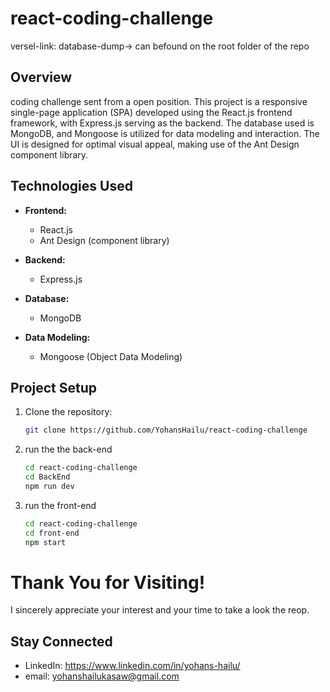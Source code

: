 # react-coding-challenge
versel-link:
database-dump-> can befound on the root folder of the repo

## Overview
coding challenge sent from a open position.
This project is a responsive single-page application (SPA) developed using the React.js frontend framework, with Express.js serving as the backend. The database used is MongoDB, and Mongoose is utilized for data modeling and interaction. The UI is designed for optimal visual appeal, making use of the Ant Design component library.

## Technologies Used

- **Frontend:**
  - React.js
  - Ant Design (component library)

- **Backend:**
  - Express.js

- **Database:**
  - MongoDB

- **Data Modeling:**
  - Mongoose (Object Data Modeling)

## Project Setup

1. Clone the repository:
   ```bash
   git clone https://github.com/YohansHailu/react-coding-challenge
    ```
2. run the the back-end
   ```bash
   cd react-coding-challenge
   cd BackEnd
   npm run dev
    ```

3. run the front-end
   ```bash
   cd react-coding-challenge
   cd front-end
   npm start
    ```

# Thank You for Visiting!

I sincerely appreciate your interest and your time to take a look the reop.

## Stay Connected

- LinkedIn: https://www.linkedin.com/in/yohans-hailu/
- email: yohanshailukasaw@gmail.com
